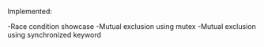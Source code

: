 Implemented:

-Race condition showcase
-Mutual exclusion using mutex
-Mutual exclusion using synchronized keyword
